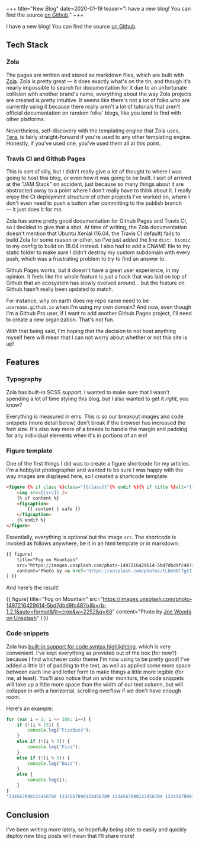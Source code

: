 +++
title="New Blog"
date=2020-01-19
teaser="I have a new blog!  You can find the source [on Github](https://github.com/tjwds/tjwds.github.io)."
+++

I have a new blog!  You can find the source [on Github](https://github.com/tjwds/tjwds.github.io).
<!-- more -->

## Tech Stack

### Zola

The pages are written and stored as markdown files, which are built with [Zola](https://www.getzola.org/).  Zola is pretty great — it does exactly what's on the tin, and though it's nearly impossible to search for documentation for it due to an unfortunate collision with another brand's name, everything about the way Zola projects are created is pretty intuitive.  It seems like there's not a lot of folks who are currently using it because there really aren't a lot of tutorials that aren't official documentation on random folks' blogs, like you tend to find with other platforms.

Nevertheless, self-discovery with the templating engine that Zola uses, [Tera](https://tera.netlify.com), is fairly straight-forward if you're used to any other templating engine.  Honestly, if you've used one, you've used them all at this point.

### Travis CI and Github Pages

This is sort of silly, but I didn't really give a lot of thought to where I was going to host this blog, or even how it was going to be built.  I sort of arrived at the "JAM Stack" on accident, just because so many things about it are abstracted away to a point where I don't really have to think about it.  I really enjoy the CI deployment structure of other projects I've worked on, where I don't even need to push a button after committing to the publish branch — it just does it for me.

Zola has some pretty good documentation for Github Pages and Travis CI, so I decided to give that a shot.  At time of writing, the Zola documentation doesn't mention that Ubuntu Xenial (16.04, the Travis CI default) fails to build Zola for some reason or other, so I've just added the line `dist: bionic` to my config to build on 18.04 instead.  I also had to add a CNAME file to my static folder to make sure I didn't destroy my custom subdomain with every push, which was a frustrating problem to try to find an answer to.

Github Pages works, but it doesn't have a great user experience, in my opinion.  It feels like the whole feature is just a hack that was laid on top of Github that an ecosystem has slowly evolved around… but the feature on Github hasn't really been updated to match.

For instance, why on earth does my repo name need to be `username.github.io` when I'm using my own domain?  And now, even though I'm a Github Pro user, if I want to add another Github Pages project, I'll need to create a new organization.  That's not fun.

With that being said, I'm hoping that the decision to not host anything myself here will mean that I can not worry about whether or not this site is up!

## Features

### Typography

Zola has built-in SCSS support.  I wanted to make sure that I wasn't spending a lot of time styling this blog, but I also wanted to get it _right_, you know?

Everything is measured in ems.  This is so our breakout images and code snippets (more detail below) don't break if the browser has increased the font size.  It's also way more of a breeze to handle the margin and padding for any individual elements when it's in portions of an em!

### Figure template

One of the first things I did was to create a figure shortcode for my articles.  I'm a hobbyist photographer and wanted to be sure I was happy with the way images are displayed here, so I created a shortcode template:

```html
<figure {% if class %}class="{{class}}"{% endif %}{% if title %}alt="{{title}}" title="{{title}}"{% else %}alt=""{% endif %}>
    <img src={{src}} />
    {% if content %}
    <figcaption>
        {{ content | safe }}
    </figcaption>
    {% endif %}
</figure>

```

Essentially, everything is optional but the image `src`.  The shortcode is invoked as follows anywhere, be it in an html template or in markdown:

<!-- I couldn't get the raw template to work, so I've included a zero width space as an extremely bad hack in between the two curly braces starting this figure. --->
```markdown
{​{ figure(
    title="Fog on Mountain"
    src="https://images.unsplash.com/photo-1497216429614-5bd7dbd9fc48?ixlib=rb-1.2.1&auto=format&fit=crop&w=2252&q=80"
    content="Photo by <a href='https://unsplash.com/photos/tLDeO8lTgII'>Joe Woods on Unsplash</a>"
) }}
```

And here's the result!

{{ figure(
    title="Fog on Mountain"
    src="https://images.unsplash.com/photo-1497216429614-5bd7dbd9fc48?ixlib=rb-1.2.1&auto=format&fit=crop&w=2252&q=80"
    content="Photo by <a href='https://unsplash.com/photos/tLDeO8lTgII'>Joe Woods on Unsplash</a>"
) }}

### Code snippets

Zola has [built-in support for code syntax highlighting](https://www.getzola.org/documentation/content/syntax-highlighting/), which is very convenient.  I've kept everything as provided out of the box (for now?) because I find whichever color theme I'm now using to be pretty good!  I've added a little bit of padding to the text, as well as applied some more space between each line and letter form to make things a little more legible (for me, at least).  You'll also notice that on wider monitors, the code snippets will take up a little more space than the width of our text column, but will collapse in with a horizontal, scrolling overflow if we don't have enough room.

Here's an example:

```javascript
for (var i = 1; i <= 100; i++) {
    if (!(i % 15)) {
        console.log("FizzBuzz");
    }
    else if (!(i % 3)) {
        console.log("Fizz");
    }
    else if (!(i % 5)) {
        console.log("Buzz");
    }
    else {
        console.log(i);
    }
}
"234567890123456789 1234567890123456789 1234567890123456789 123456789012345678";
```

## Conclusion

I've been writing more lately, so hopefully being able to easily and quickly deploy new blog posts will mean that I'll share more!
